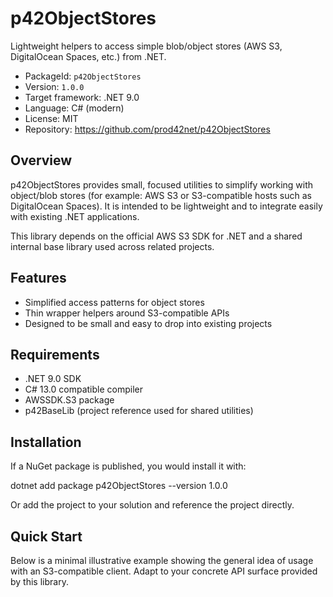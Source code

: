 # p42ObjectStores

Lightweight helpers to access simple blob/object stores (AWS S3, DigitalOcean Spaces, etc.) from .NET.

- PackageId: `p42ObjectStores`
- Version: `1.0.0`
- Target framework: .NET 9.0
- Language: C# (modern)
- License: MIT
- Repository: https://github.com/prod42net/p42ObjectStores

## Overview

p42ObjectStores provides small, focused utilities to simplify working with object/blob stores (for example: AWS S3 or S3-compatible hosts such as DigitalOcean Spaces). It is intended to be lightweight and to integrate easily with existing .NET applications.

This library depends on the official AWS S3 SDK for .NET and a shared internal base library used across related projects.

## Features

- Simplified access patterns for object stores
- Thin wrapper helpers around S3-compatible APIs
- Designed to be small and easy to drop into existing projects

## Requirements

- .NET 9.0 SDK
- C# 13.0 compatible compiler
- AWSSDK.S3 package
- p42BaseLib (project reference used for shared utilities)

## Installation

If a NuGet package is published, you would install it with:

dotnet add package p42ObjectStores --version 1.0.0

Or add the project to your solution and reference the project directly.

## Quick Start

Below is a minimal illustrative example showing the general idea of usage with an S3-compatible client. Adapt to your concrete API surface provided by this library.
